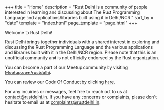 +++
title = "Home"
description = "Rust Delhi is a community of people interested in learning and discussing about The Rust Programming Language and applications/libraries built using it in Delhi/NCR."
sort_by = "date"
template = "index.html"
page_template = "page.html"
+++


Welcome to Rust Delhi!

Rust Delhi brings together individuals with a shared interest in exploring and discussing the Rust Programming Language and the various applications and libraries built with it in the Delhi/NCR region. Please note that this is an unofficial community and is not officially endorsed by the Rust organization.

You can become a part of our Meetup community by visiting [Meetup.com/rustdelhi](https://www.meetup.com/rustdelhi/).

You can review our Code Of Conduct by clicking [here](https://github.com/rustdelhi/policies/blob/main/Code-of-Conduct.md).

For any inquiries or messages, feel free to reach out to us at [contact@rustdelhi.in](mailto:contact@rustdelhi.in).
If you have any concerns or complaints, please don't hesitate to email us at [complaints@rustdelhi.in](mailto:complaints@rustdelhi.in).